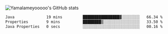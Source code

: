 ![Yamalameyooooo's GitHub stats](https://github-readme-stats.vercel.app/api?username=yamalameyooooo&theme=transparent&show_icons=true\&show=reviews,discussions_started,discussions_answered,prs_merged,prs_merged_percentage)

<!--START_SECTION:waka-->

```txt
Java              19 mins         ████████████████▓░░░░░░░░   66.34 %
Properties        9 mins          ████████▒░░░░░░░░░░░░░░░░   33.50 %
Java Properties   0 secs          ░░░░░░░░░░░░░░░░░░░░░░░░░   00.16 %
```

<!--END_SECTION:waka-->
